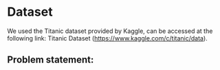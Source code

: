 # Dataset
We used the Titanic dataset provided by Kaggle, can be accessed at the following link: Titanic Dataset (https://www.kaggle.com/c/titanic/data).
## Problem statement:
